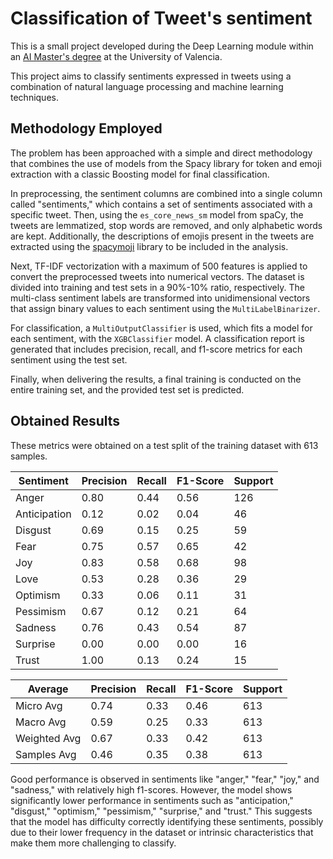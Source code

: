 # Classification of Tweet's sentiment

This is a small project developed during the Deep Learning module within an [AI Master's degree](https://idal.uv.es/master_ia3/) at the University of Valencia.

This project aims to classify sentiments expressed in tweets using a combination of natural language processing and machine learning techniques.

## Methodology Employed

The problem has been approached with a simple and direct methodology that combines the use of models from the Spacy library for token and emoji extraction with a classic Boosting model for final classification.

In preprocessing, the sentiment columns are combined into a single column called "sentiments," which contains a set of sentiments associated with a specific tweet. Then, using the `es_core_news_sm` model from spaCy, the tweets are lemmatized, stop words are removed, and only alphabetic words are kept. Additionally, the descriptions of emojis present in the tweets are extracted using the [spacymoji](https://spacy.io/universe/project/spacymoji) library to be included in the analysis.

Next, TF-IDF vectorization with a maximum of 500 features is applied to convert the preprocessed tweets into numerical vectors. The dataset is divided into training and test sets in a 90%-10% ratio, respectively. The multi-class sentiment labels are transformed into unidimensional vectors that assign binary values to each sentiment using the `MultiLabelBinarizer`.

For classification, a `MultiOutputClassifier` is used, which fits a model for each sentiment, with the `XGBClassifier` model. A classification report is generated that includes precision, recall, and f1-score metrics for each sentiment using the test set.

Finally, when delivering the results, a final training is conducted on the entire training set, and the provided test set is predicted.

## Obtained Results

These metrics were obtained on a test split of the training dataset with 613 samples.

| Sentiment      | Precision | Recall | F1-Score | Support |
|----------------|-----------|--------|----------|---------|
| Anger          | 0.80      | 0.44   | 0.56     | 126     |
| Anticipation   | 0.12      | 0.02   | 0.04     | 46      |
| Disgust        | 0.69      | 0.15   | 0.25     | 59      |
| Fear           | 0.75      | 0.57   | 0.65     | 42      |
| Joy            | 0.83      | 0.58   | 0.68     | 98      |
| Love           | 0.53      | 0.28   | 0.36     | 29      |
| Optimism       | 0.33      | 0.06   | 0.11     | 31      |
| Pessimism      | 0.67      | 0.12   | 0.21     | 64      |
| Sadness        | 0.76      | 0.43   | 0.54     | 87      |
| Surprise       | 0.00      | 0.00   | 0.00     | 16      |
| Trust          | 1.00      | 0.13   | 0.24     | 15      |

| Average        | Precision | Recall | F1-Score | Support |
|----------------|-----------|--------|----------|---------|
| Micro Avg      | 0.74      | 0.33   | 0.46     | 613     |
| Macro Avg      | 0.59      | 0.25   | 0.33     | 613     |
| Weighted Avg   | 0.67      | 0.33   | 0.42     | 613     |
| Samples Avg    | 0.46      | 0.35   | 0.38     | 613     |

Good performance is observed in sentiments like "anger," "fear," "joy," and "sadness," with relatively high f1-scores. However, the model shows significantly lower performance in sentiments such as "anticipation," "disgust," "optimism," "pessimism," "surprise," and "trust." This suggests that the model has difficulty correctly identifying these sentiments, possibly due to their lower frequency in the dataset or intrinsic characteristics that make them more challenging to classify.